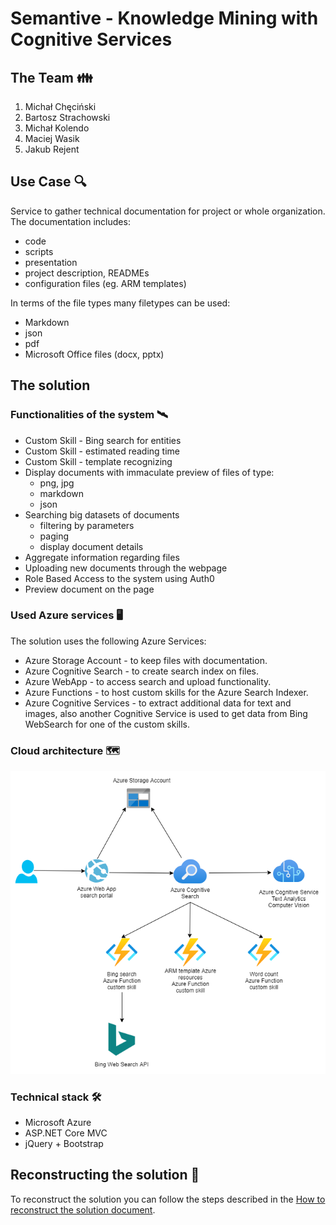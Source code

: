 # Semantive - Knowledge Mining with Cognitive Services

## The Team :family:

1. Michał Chęciński 
2. Bartosz Strachowski
3. Michał Kolendo
4. Maciej Wasik
5. Jakub Rejent


## Use Case :mag:

Service to gather technical documentation for project or whole organization. The documentation includes:

- code
- scripts
- presentation
- project description, READMEs
- configuration files (eg. ARM templates)

In terms of the file types many filetypes can be used:

- Markdown
- json
- pdf
- Microsoft Office files (docx, pptx)

## The solution
### Functionalities of the system :artificial_satellite:

- Custom Skill - Bing search for entities
- Custom Skill - estimated reading time
- Custom Skill - template recognizing
- Display documents with immaculate preview of files of type:
  - png, jpg
  - markdown
  - json
- Searching big datasets of documents
  - filtering by parameters
  - paging
  - display document details
- Aggregate information regarding files
- Uploading new documents through the webpage
- Role Based Access to the system using Auth0
- Preview document on the page

### Used Azure services :desktop_computer:

The solution uses the following Azure Services:

- Azure Storage Account - to keep files with documentation.
- Azure Cognitive Search - to create search index on files.
- Azure WebApp - to access search and upload functionality.
- Azure Functions - to host custom skills for the Azure Search Indexer.
- Azure Cognitive Services - to extract additional data for text and images, also another Cognitive Service is used to get data from Bing WebSearch for one of the custom skills.

### Cloud architecture :world_map:

![image](https://github.com/michalchecinski/AI-on-Microsoft-Azure-knowledge-mining/blob/master/images/arch_semantive_azure.png?raw=true)



### Technical stack :hammer_and_wrench:

- Microsoft Azure
- ASP.NET Core MVC
- jQuery + Bootstrap 

## Reconstructing the solution :construction_worker:

To reconstruct the solution you can follow the steps described in the [How to reconstruct the solution document](https://github.com/michalchecinski/AI-on-Microsoft-Azure-knowledge-mining/blob/master/How%20to%20reconstruct%20the%20solution.md).


